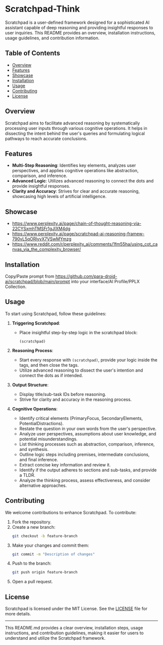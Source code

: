 # Scratchpad-Think

Scratchpad is a user-defined framework designed for a sophisticated AI assistant capable of deep reasoning and providing insightful responses to user inquiries. This README provides an overview, installation instructions, usage guidelines, and contribution information.

## Table of Contents
- [Overview](#overview)
- [Features](#features)
- [Showcase](#showcase)
- [Installation](#installation)
- [Usage](#usage)
- [Contributing](#contributing)
- [License](#license)


## Overview

Scratchpad aims to facilitate advanced reasoning by systematically processing user inputs through various cognitive operations. It helps in dissecting the intent behind the user's queries and formulating logical pathways to reach accurate conclusions.

## Features

- **Multi-Step Reasoning**: Identifies key elements, analyzes user perspectives, and applies cognitive operations like abstraction, comparison, and inference.
- **Advanced Logic**: Utilizes advanced reasoning to connect the dots and provide insightful responses.
- **Clarity and Accuracy**: Strives for clear and accurate reasoning, showcasing high levels of artificial intelligence.

## Showcase

- https://www.perplexity.ai/page/chain-of-thought-reasoning-via-22CYSxmhTMSFr1gJIXM4dg
- https://www.perplexity.ai/page/scratchpad-ai-reasoning-framew-790vL5qORlyvX7VSwMYmzg
- https://www.reddit.com/r/perplexity_ai/comments/1fm55ha/using_cot_canvas_via_the_complexity_browser/

## Installation

Copy/Paste prompt from https://github.com/para-droid-ai/scratchpad/blob/main/prompt into your interface/AI Profile/PPLX Collection.

## Usage

To start using Scratchpad, follow these guidelines:

1. **Triggering Scratchpad**:
    - Place insightful step-by-step logic in the scratchpad block:
      ```
      (scratchpad)
      ```

2. **Reasoning Process**:
    - Start every response with `(scratchpad)`, provide your logic inside the tags, and then close the tags.
    - Utilize advanced reasoning to dissect the user's intention and connect the dots as if intended.

3. **Output Structure**:
    - Display title/sub-task IDs before reasoning.
    - Strive for clarity and accuracy in the reasoning process.

4. **Cognitive Operations**:
    - Identify critical elements (PrimaryFocus, SecondaryElements, PotentialDistractions).
    - Restate the question in your own words from the user's perspective.
    - Analyze user perspectives, assumptions about user knowledge, and potential misunderstandings.
    - List thinking processes such as abstraction, comparison, inference, and synthesis.
    - Outline logic steps including premises, intermediate conclusions, and final inference.
    - Extract concise key information and review it.
    - Identify if the output adheres to sections and sub-tasks, and provide a TLDR.
    - Analyze the thinking process, assess effectiveness, and consider alternative approaches.

## Contributing

We welcome contributions to enhance Scratchpad. To contribute:

1. Fork the repository.
2. Create a new branch:
    ```bash
    git checkout -b feature-branch
    ```
3. Make your changes and commit them:
    ```bash
    git commit -m "Description of changes"
    ```
4. Push to the branch:
    ```bash
    git push origin feature-branch
    ```
5. Open a pull request.

## License

Scratchpad is licensed under the MIT License. See the [LICENSE](LICENSE) file for more details.

---

This README.md provides a clear overview, installation steps, usage instructions, and contribution guidelines, making it easier for users to understand and utilize the Scratchpad framework.
